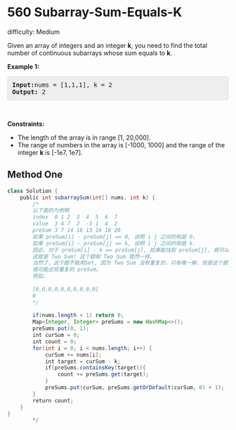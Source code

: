 # 560 Subarray-Sum-Equals-K

difficulty: Medium

<style>
        section pre{
          background-color: #eee;
          border: 1px solid #ddd;
          padding:10px;
          border-radius: 5px;
        }
      </style>
<section>
<div><p>Given an array of integers and an integer <b>k</b>, you need to find the total number of continuous subarrays whose sum equals to <b>k</b>.</p>
<p><b>Example 1:</b></p>
<pre><b>Input:</b>nums = [1,1,1], k = 2
<b>Output:</b> 2
</pre>
<p>&nbsp;</p>
<p><strong>Constraints:</strong></p>
<ul>
	<li>The length of the array is in range [1, 20,000].</li>
	<li>The range of numbers in the array is [-1000, 1000] and the range of the integer <b>k</b> is [-1e7, 1e7].</li>
</ul>
</div></section>
 
 ## Method One 
 
``` Java
class Solution {
    public int subarraySum(int[] nums, int k) {
        /*
        以下面的为例啊
        index  0 1 2  3  4  5  6  7
        value  3 4 7  2  -3 1  4  2 
        preSum 3 7 14 16 13 14 18 20
        如果 preSum[i] - preSum[j] == 0, 说明 i j 之间的和是 0，
        如果 preSum[i] - preSum[j] == k, 说明 i j 之间的和是 k.
        因此，对于 preSum[i] - k == preSum[j], 如果能找到 preSum[j], 就可以符合。
        这就是 Two Sum! 这个题和 Two Sum 竟然一样。
        当然了，这个题不能用Set, 因为 Two Sum 没有重复的，只有唯一解，但是这个题，
        很可能出现重复的 preSum。
        例如，
        
        [0,0,0,0,0,0,0,0,0,0]
        0
        */
        
        if(nums.length < 1) return 0;
        Map<Integer, Integer> preSums = new HashMap<>();
        preSums.put(0, 1);
        int curSum = 0;
        int count = 0;
        for(int i = 0; i < nums.length; i++) {
            curSum += nums[i];
            int target = curSum - k;
            if(preSums.containsKey(target)){
                count += preSums.get(target);
            }
            preSums.put(curSum, preSums.getOrDefault(curSum, 0) + 1);
        }
        return count;
    }
}
        */
​
```
